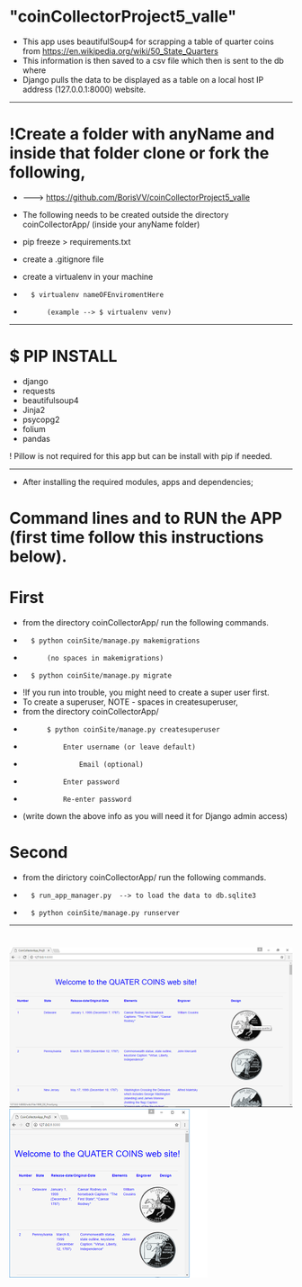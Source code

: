 # "coinCollectorProject5_valle"

* This app uses beautifulSoup4 for scrapping a table of quarter coins from
	https://en.wikipedia.org/wiki/50_State_Quarters
*	This information is then saved to a csv file which then is sent to the db where
*	Django pulls the data to be displayed as a table on a local host IP address (127.0.0.1:8000) website.
--------------------------------------------------------------------------------
# 	!Create a folder with anyName and inside that folder clone or fork the following,
*  ---> https://github.com/BorisVV/coinCollectorProject5_valle

* The following needs to be created outside the directory coinCollectorApp/ (inside your anyName folder)
*	 pip freeze > requirements.txt
*	 create a .gitignore file

* create a virtualenv in your machine
*	 	$ virtualenv nameOFEnviromentHere
*			(example --> $ virtualenv venv)

--------------------------------------------------------------------------------
# $ PIP INSTALL
* 	django
* 	requests
* 	beautifulsoup4
* 	Jinja2
* 	psycopg2
* 	folium
* 	pandas

! Pillow is not required for this app but can be install with pip if needed.

--------------------------------------------------------------------------------
*	After installing the required modules, apps and dependencies;

# Command lines and to RUN the APP (first time follow this instructions below).

# First
* 	from the directory coinCollectorApp/ run the following commands.
* 		$ python coinSite/manage.py makemigrations
*			(no spaces in makemigrations)
* 		$ python coinSite/manage.py migrate

* !If you run into trouble, you might need to create a super user first.
*	To create a superuser, NOTE - spaces in createsuperuser,
*	from the directory coinCollectorApp/
*		 	$ python coinSite/manage.py createsuperuser
*			 	Enter username (or leave default)
*				 	Email (optional)
*			 	Enter password
*			 	Re-enter password
*	(write down the above info as you will need it for Django admin access)
# Second
* from the dirictory coinCollectorApp/ run the following commands.
* 		$ run_app_manager.py  --> to load the data to db.sqlite3
* 		$ python coinSite/manage.py runserver

--------------------------------------------------------------------------------
#
![alt text](coinCollectorApp/screenshots/quaters_page.png "Screen shot of site")
![alt text](coinCollectorApp/screenshots/page.png "Smaller screen view")
